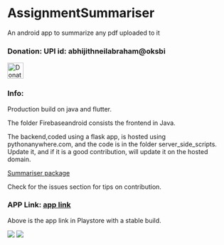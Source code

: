 # AssignmentSummariser
An android app to summarize any pdf uploaded to it


### Donation: UPI id: abhijithneilabraham@oksbi


<p ><img height='100' style='border:0px;height:36px;' src='https://imgix.bustle.com/uploads/image/2019/5/2/ffa82ad4-937e-412c-9bfd-33cb9252e88e-instagram-donate.jpg?w=1020&h=576&fit=crop&crop=faces&auto=format&q=70' border='0' alt='Donations' /></a>
</p>



### Info:

Production build on java and flutter.

The folder Firebaseandroid consists the frontend in Java.

The backend,coded using a flask app, is hosted using pythonanywhere.com, and the code is in the folder server_side_scripts. Update it, and if it is a good contribution, will update it on the hosted domain.


[Summariser package](https://pypi.org/project/sumy/)


Check for the issues section for tips on contribution.

### APP Link: [app link](https://play.google.com/store/apps/details?id=com.inanutshell.abhijithneilabraham.firebaseandroid)

Above is the app link in Playstore with a stable build.



<img src='https://lh3.googleusercontent.com/ataICsyFwe_0k6y2lh8wj41NFojyecWujRxJgPSqreCm0Aj-KPcCYB1OL_0t8KBLeQ=w720-h310-rw' />

<img src='https://lh3.googleusercontent.com/NrHPp6HoHH2aJs5bTVEEyBB7LdpjVTygO7w8yaYEkDE-a_I2mIpC1o1z6GgGimG8QCM=w720-h310-rw' />
